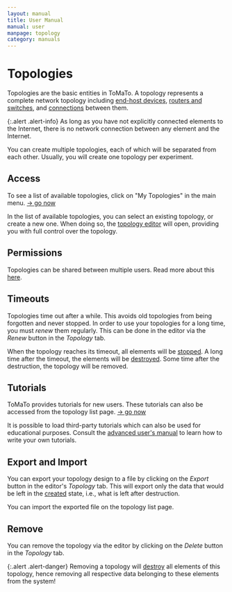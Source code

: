 ```yaml
---
layout: manual
title: User Manual
manual: user
manpage: topology
category: manuals
---
```


# Topologies

Topologies are the basic entities in ToMaTo. A topology represents a complete network topology including [end-host devices](../element/device), [routers and switches](../element/switch), and [connections](../connection) between them.

{:.alert .alert-info}
As long as you have not explicitly connected elements to the Internet, there is no network connection between any element and the Internet.

You can create multiple topologies, each of which will be separated from each other. Usually, you will create one topology per experiment.


## Access

To see a list of available topologies, click on "My Topologies" in the main menu. [→ go now](https://master.tomato-lab.org/topology)

In the list of available topologies, you can select an existing topology, or create a new one. When doing so, the [topology editor](editor) will open, providing you with full control over the topology. 


## Permissions

Topologies can be shared between multiple users. Read more about this [here](permission).


## <a name="timeout"></a>Timeouts

Topologies time out after a while. This avoids old topologies from being forgotten and never stopped. In order to use your topologies for a long time, you must _renew_ them regularly. This can be done in the editor via the _Renew_ button in the _Topology_ tab.

When the topology reaches its timeout, all elements will be [stopped](../element/action#stop). A long time after the timeout, the elements will be [destroyed](../element/action#destroy). Some time after the destruction, the topology will be removed.


## Tutorials

ToMaTo provides tutorials for new users. These tutorials can also be accessed from the topology list page. [→ go now](https://master.tomato-lab.org/tutorial)

It is possible to load third-party tutorials which can also be used for educational purposes. Consult the [advanced user's manual](/manuals/dev) to learn how to write your own tutorials.


## <a name="export"></a>Export and Import

You can export your topology design to a file by clicking on the _Export_ button in the editor's _Topology_ tab. This will export only the data that would be left in the [created](../element#state) state, i.e., what is left after destruction.

You can import the exported file on the topology list page.


## Remove

You can remove the topology via the editor by clicking on the _Delete_ button in the _Topology_ tab.

{:.alert .alert-danger}
Removing a topology will [destroy](../element/action#destroy) all elements of this topology, hence removing all respective data belonging to these elements from the system!